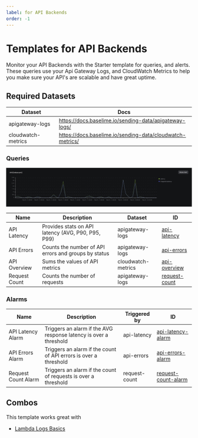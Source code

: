 ```yaml
---
label: for API Backends
order: -1
---
```

# Templates for API Backends

Monitor your API Backends with the Starter template for queries, and alerts. These queries use your Api Gateway Logs, and CloudWatch Metrics to help you make sure your API's are scalable and have great uptime.

## Required Datasets

| Dataset | Docs  |
|---------|-------|
| apigateway-logs | https://docs.baselime.io/sending-data/apigateway-logs/ |
| cloudwatch-metrics | https://docs.baselime.io/sending-data/cloudwatch-metrics/ |

### Queries

![API Integration Latency](./api-latency.png)

| Name | Description | Dataset | ID |
|------|-------------|---------|----|
| API Latency | Provides stats on API latency (AVG, P90, P95, P99) | apigateway-logs | [api-latency](https://github.com/Baselime/templates/tree/main/templates/api-backends/api-latency.yml) |
| API Errors | Counts the number of API errors and groups by status | apigateway-logs | [api-errors](https://github.com/Baselime/templates/tree/main/templates/api-backends/errors.yml) |
| API Overview | Sums the values of API metrics | cloudwatch-metrics | [api-overview](https://github.com/Baselime/templates/tree/main/templates/api-backends/api-overview.yml) |
| Request Count | Counts the number of requests | apigateway-logs | [request-count](https://github.com/Baselime/templates/tree/main/templates/api-backends/request-count.yml) |

### Alarms

| Name | Description | Triggered by | ID |
|------|-------------|-------------|----|
| API Latency Alarm | Triggers an alarm if the AVG response latency is over a threshold | api-latency | [api-latency-alarm](https://github.com/Baselime/templates/tree/main/templates/api-backends/api-latency.yml) |
| API Errors Alarm | Triggers an alarm if the count of API errors is over a threshold | api-errors | [api-errors-alarm](https://github.com/Baselime/templates/tree/main/templates/api-backends/errors.yml)|
| Request Count Alarm | Triggers an alarm if the count of requests is over a threshold | request-count | [request-count-alarm](https://github.com/Baselime/templates/tree/main/templates/api-backends/request-count.yml) |


## Combos

This template works great with

* [Lambda Logs Basics](../lambda-logs-basics/)